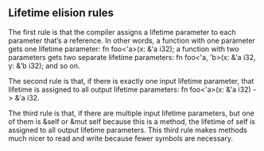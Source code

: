 ## Lifetime elision rules

The first rule is that the compiler assigns a lifetime parameter to each parameter that’s a reference.
In other words, a function with one parameter gets one lifetime parameter: fn foo<'a>(x: &'a i32);
a function with two parameters gets two separate lifetime parameters: fn foo<'a, 'b>(x: &'a i32, y: &'b i32); and so on.

The second rule is that, if there is exactly one input lifetime parameter, that lifetime is assigned to all output lifetime parameters:
fn foo<'a>(x: &'a i32) -> &'a i32.

The third rule is that, if there are multiple input lifetime parameters, but one of them is &self or &mut self because this is a method,
the lifetime of self is assigned to all output lifetime parameters.
This third rule makes methods much nicer to read and write because fewer symbols are necessary.
